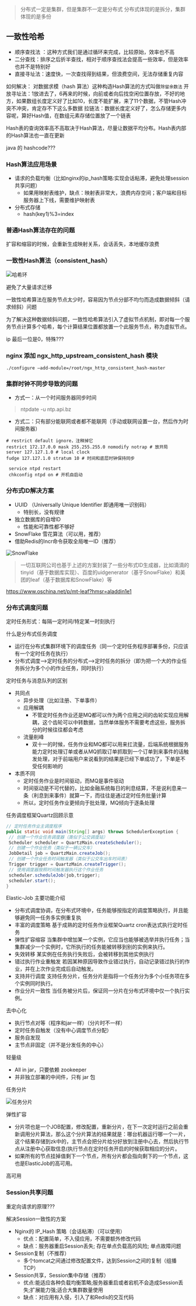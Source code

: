 
> 分布式⼀定是集群，但是集群不⼀定是分布式
> 分布式体现的是拆分，集群体现的是多份

## 一致性哈希

 - 顺序查找法 ：这种⽅式我们是通过循环来完成，⽐较原始，效率也不⾼
 - ⼆分查找：排序之后折半查找，相对于顺序查找法会提⾼⼀些效率，但是效率也并不是特别好
 - 直接寻址法：速度快，⼀次查找得到结果，但浪费空间，无法存储重复内容

如何解决：
对数据求模（hash 算法）这种构造Hash算法的⽅式叫做`除留余数法`
开放寻址法：1放进去了，6再来的时候，向前或者向后找空闲位置存放，不好的地⽅，如果数组⻓度定义好了⽐如10，⻓度不能扩展，来了11个数据，不管Hash冲突不冲突，肯定存不下这么多数据
拉链法：数据⻓度定义好了，怎么存储更多内容呢，算好Hash值，在数组元素存储位置放了⼀个链表


Hash表的查询效率⾼不⾼取决于Hash算法，尽量让数据平均分布。Hash表内部的Hash算法也⼀直在更新

java 的 hashcode???

### Hash算法应⽤场景

 - 请求的负载均衡（⽐如nginx的ip_hash策略:实现会话粘滞，避免处理session共享问题）
   - 如果用映射表维护，缺点：映射表⾮常⼤，浪费内存空间；客户端和⽬标服务器上下线，需要维护映射表
 - 分布式存储
   - hash(key1)%3=index

### 普通Hash算法存在的问题

扩容和缩容的时候，会重新生成映射关系，会话丢失，本地缓存浪费

### ⼀致性Hash算法（consistent_hash）

![哈希环](image/020201.png)

避免了⼤量请求迁移

⼀致性哈希算法在服务节点太少时，容易因为节点分部不均匀⽽造成数据倾斜（请求倾斜）问题

为了解决这种数据倾斜问题，⼀致性哈希算法引⼊了虚拟节点机制，即对每⼀个服务节点计算多个哈希，每个计算结果位置都放置⼀个此服务节点，称为虚拟节点。

ip 最后一位是0，特殊???

### nginx 添加 ngx_http_upstream_consistent_hash 模块

```./configure —add-module=/root/ngx_http_consistent_hash-master```

### 集群时钟不同步导致的问题

 - 方式一：从⼀个时间服务器同步时间
 > ntpdate -u ntp.api.bz

 - 方式二：只有部分能联网或者都不能联网（手动或联网设置一台，然后作为时间服务器）
```
# restrict default ignore，注释掉它
restrict 172.17.0.0 mask 255.255.255.0 nomodify notrap # 放开局
server 127.127.1.0 # local clock
fudge 127.127.1.0 stratum 10 # 时间和底层时钟保持同步
```

```
 service ntpd restart
 chkconfig ntpd on # 开机自启动
```

### 分布式ID解决⽅案

 - UUID （Universally Unique Identifier 即通⽤唯⼀识别码）
   - 特别长，没有规律
 - 独⽴数据库的⾃增ID
   - 性能和可靠性都不够好
 - SnowFlake 雪花算法（可以⽤，推荐）
 - 借助Redis的Incr命令获取全局唯⼀ID（推荐）

![SnowFlake](image/020202.png)

> ⼀切互联⽹公司也基于上述的⽅案封装了⼀些分布式ID⽣成器，⽐如滴滴的tinyid（基于数据库实现）、百度的uidgenerator（基于SnowFlake）和美团的leaf（基于数据库和SnowFlake）等

https://www.oschina.net/p/mt-leaf?hmsr=aladdin1e1

### 分布式调度问题

定时任务形式：每隔⼀定时间/特定某⼀时刻执⾏

什么是分布式任务调度

 - 运⾏在分布式集群环境下的调度任务（同⼀个定时任务程序部署多份，只应该有⼀个定时任务在执⾏）
 - 分布式调度—>定时任务的分布式—>定时任务的拆分（即为把⼀个⼤的作业任务拆分为多个⼩的作业任务，同时执⾏）

定时任务与消息队列的区别

 - 共同点
   - 异步处理（⽐如注册、下单事件）
   - 应⽤解耦
      - 不管定时任务作业还是MQ都可以作为两个应⽤之间的⻮轮实现应⽤解耦，这个⻮轮可以中转数据，当然单体服务不需要考虑这些，服务拆分的时候往往都会考虑
   - 流量削峰
      - 双⼗⼀的时候，任务作业和MQ都可以⽤来扛流量，后端系统根据服务能⼒定时处理订单或者从MQ抓取订单抓取到⼀个订单到来事件的话触发处理，对于前端⽤户来说看到的结果是已经下单成功了，下单是不受任何影响的
 - 本质不同
   - 定时任务作业是时间驱动，⽽MQ是事件驱动
   - 时间驱动是不可代替的，⽐如⾦融系统每⽇的利息结算，不是说利息来⼀条（利息到来事件）就算⼀下，⽽往往是通过定时任务批量计算
   - 所以，定时任务作业更倾向于批处理，MQ倾向于逐条处理

任务调度框架Quartz回顾示意

```java
// 定时任务作业主调度程序
public static void main(String[] args) throws SchedulerException {
 // 创建⼀个作业任务调度器（类似于公交调度站）
 Scheduler scheduler = QuartzMain.createScheduler();
 // 创建⼀个作业任务（类似于⼀辆公交⻋）
 JobDetail job = QuartzMain.createJob();
 // 创建⼀个作业任务时间触发器（类似于公交⻋出⻋时间表）
 Trigger trigger = QuartzMain.createTrigger();
 // 使⽤调度器按照时间触发器执⾏这个作业任务
 scheduler.scheduleJob(job,trigger);
 scheduler.start();
}
```


Elastic-Job 主要功能介绍

 - 分布式调度协调，在分布式环境中，任务能够按指定的调度策略执⾏，并且能够避免同⼀任务多实例重复执
 - 丰富的调度策略 基于成熟的定时任务作业框架Quartz cron表达式执⾏定时任务
 - 弹性扩容缩容 当集群中增加某⼀个实例，它应当也能够被选举并执⾏任务；当集群减少⼀个实例时，它所执⾏的任务能被转移到别的实例来执⾏。
 - 失效转移 某实例在任务执⾏失败后，会被转移到其他实例执⾏
 - 错过执⾏作业重触发 若因某种原因导致作业错过执⾏，⾃动记录错过执⾏的作业，并在上次作业完成后⾃动触发。
 - ⽀持并⾏调度 ⽀持任务分⽚，任务分⽚是指将⼀个任务分为多个⼩任务项在多个实例同时执⾏。
 - 作业分⽚⼀致性 当任务被分⽚后，保证同⼀分⽚在分布式环境中仅⼀个执⾏实例。

去中心化

 - 执行节点对等（程序和jar一样）（分片时不一样）
 - 定时任务自触发（没有中心调度节点分配）
 - 服务自发现
 - 主节点非固定（并不是分发任务的中心）

轻量级
 - All in jar，只要依赖 zookeeper
 - 并非独立部署的中间件，只有 jar 包

任务分⽚

![任务分⽚](image/020203.png)

弹性扩容

 - 分⽚项也是⼀个JOB配置，修改配置，重新分⽚，在下⼀次定时运⾏之前会重新调⽤分⽚算法，那么这个分⽚算法的结果就是：哪台机器运⾏哪⼀个⼀⽚，这个结果存储到zk中的，主节点会把分⽚给分好放到注册中⼼去，然后执⾏节点从注册中⼼获取信息(执⾏节点在定时任务开启的时候获取相应的分⽚。
 - 如果所有的节点挂掉值剩下⼀个节点，所有分⽚都会指向剩下的⼀个节点，这也是ElasticJob的⾼可⽤。

高可用

### Session共享问题

重定向请求的原理???

解决Session⼀致性的⽅案

 - Nginx的 IP_Hash 策略（会话粘滞）（可以使⽤）
   - 优点：配置简单，不⼊侵应⽤，不需要额外修改代码
   - 缺点：服务器重启Session丢失; 存在单点负载⾼的⻛险; 单点故障问题
 - Session复制（不推荐）
   - 多个tomcat之间通过修改配置⽂件，达到Session之间的复制（组播 TCP）
 - Session共享，Session集中存储（推荐）
   - 优点:能适应各种负载均衡策略;服务器重启或者宕机不会造成Session丢失;扩展能⼒强;适合⼤集群数量使⽤
   - 缺点：对应⽤有⼊侵，引⼊了和Redis的交互代码


